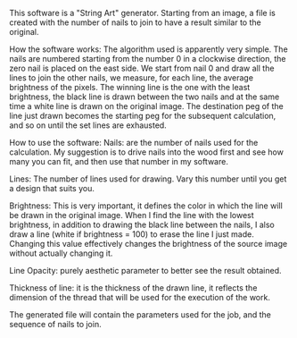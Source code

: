 

This software is a "String Art" generator. Starting from an image, a file is created with the number of nails to join to have a result similar to the original.

How the software works:
The algorithm used is apparently very simple. The nails are numbered starting from the number 0 in a clockwise direction, the zero nail is placed on the east side.
We start from nail 0 and draw all the lines to join the other nails, we measure, for each line, the average brightness of the pixels. The winning line is the one with the least brightness, the black line is drawn between the two nails and at the same time a white line is drawn on the original image. The destination peg of the line just drawn becomes the starting peg for the subsequent calculation, and so on until the set lines are exhausted.

How to use the software:
Nails: are the number of nails used for the calculation. My suggestion is to drive nails into the wood first and see how many you can fit, and then use that number in my software.

Lines: The number of lines used for drawing. Vary this number until you get a design that suits you.

Brightness: This is very important, it defines the color in which the line will be drawn in the original image. When I find the line with the lowest brightness, in addition to drawing the black line between the nails, I also draw a line (white if brightness = 100) to erase the line I just made. Changing this value effectively changes the brightness of the source image without actually changing it.

Line Opacity: purely aesthetic parameter to better see the result obtained.

Thickness of line: it is the thickness of the drawn line, it reflects the dimension of the thread that will be used for the execution of the work.

The generated file will contain the parameters used for the job, and the sequence of nails to join.
